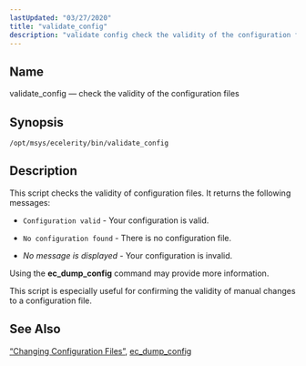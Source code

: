```yaml
---
lastUpdated: "03/27/2020"
title: "validate_config"
description: "validate config check the validity of the configuration files opt msys ecelerity bin validate config This script checks the validity of configuration files It returns the following messages Configuration valid Your configuration is valid No configuration found There is no configuration file No message is displayed Your configuration is invalid..."
---
```


<a name="executable.validate_config"></a> 
## Name

validate_config — check the validity of the configuration files

## Synopsis

`/opt/msys/ecelerity/bin/validate_config`

<a name="idp7288816"></a> 
## Description

This script checks the validity of configuration files. It returns the following messages:

*   `Configuration valid` - Your configuration is valid.

*   `No configuration found` - There is no configuration file.

*   *No message is displayed*                      - Your configuration is invalid.

Using the **ec_dump_config** command may provide more information.

This script is especially useful for confirming the validity of manual changes to a configuration file.

<a name="idp7296768"></a> 
## See Also

[“Changing Configuration Files”](/momentum/4/conf-overview#conf.manual.changes), [ec_dump_config](/momentum/4/executable/ec-dump-config)